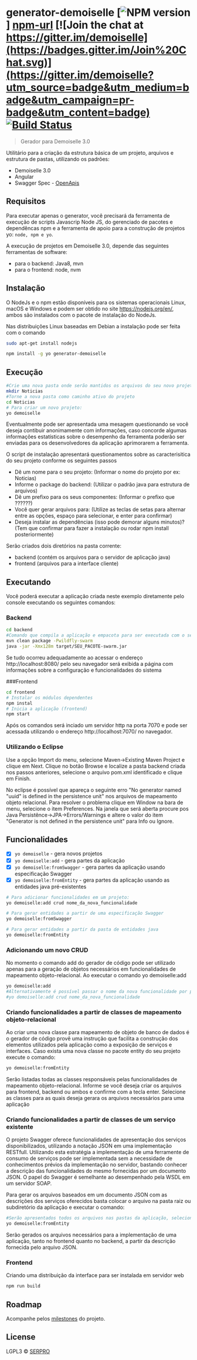 # generator-demoiselle [![NPM version][npm-image]] [npm-url] [![Join the chat at https://gitter.im/demoiselle](https://badges.gitter.im/Join%20Chat.svg)](https://gitter.im/demoiselle?utm_source=badge&utm_medium=badge&utm_campaign=pr-badge&utm_content=badge) [![Build Status](https://travis-ci.org/demoiselle/generator-demoiselle.svg?branch=master)](https://travis-ci.org/demoiselle/generator-demoiselle)

> Gerador para Demoiselle 3.0

Utilitário para a criação da estrutura básica de um projeto, arquivos e estrutura de pastas, utilizando os padrôes:
- Demoiselle 3.0
- Angular
- Swagger Spec - [OpenApis](https://openapis.org/specification)


## Requisitos

Para executar apenas o generator, você precisará da ferramenta de execução de scripts Javascrip Node JS,
do gerenciado de pacotes e dependêncas npm e a ferramenta de apoio para a construção de projetos yo:
`node, npm e yo`.

A execução de projetos em Demoiselle 3.0, depende das seguintes ferramentas de software:
- para o backend: Java8, mvn
- para o frontend: node, nvm

## Instalação

O NodeJs e o npm estão disponíveis para os sistemas operacionais Linux, macOS e Windows e
podem ser obtido no site https://nodejs.org/en/, ambos são instalados com o pacote
de instalação do NodeJs.

Nas distribuições Linux baseadas em Debian a instalação pode ser feita com o comando

```bash
sudo apt-get install nodejs

npm install -g yo generator-demoiselle
```

## Execução


```bash
#Crie uma nova pasta onde serão mantidos os arquivos do seu novo projeto
mkdir Noticias
#Torne a nova pasta como caminho ativo do projeto
cd Noticias
# Para criar um novo projeto:
yo demoiselle
```

Eventualmente pode ser apresentada uma mesagem questionando se você deseja contibuir anonimamente com
informações, caso concorde algumas informações estatísticas sobre o desempenho da ferramenta poderão ser
enviadas para os desenvolvedores da aplicação aprimorarem a ferramenta.

O script de instalação apresentará questionamentos sobre as caracterisitica do seu projeto conforme os
seguintes passos

- Dê um nome para o seu projeto: (Informar o nome do projeto por ex: Noticias)
- Informe o package do backend: (Utilizar o padrão java para estrutura de arquivos)
- Dê um prefixo para os seus componentes: (Informar o prefixo que ??????)
- Você quer gerar arquivos para: (Utilize as teclas de setas para alternar entre as opções, espaço para selecionar, e enter para confirmar)
- Deseja instalar as dependências (isso pode demorar alguns minutos)? (Tem que confirmar para fazer a instalação ou rodar npm install posteriormente)

Serão criados dois diretórios na pasta corrente:

- backend (contém os arquivos para o servidor de aplicação java)
- frontend (arquivos para a interface cliente)

## Executando

Você poderá executar a aplicação criada neste exemplo diretamente pelo console executando os seguintes comandos:

### Backend

```bash
cd backend
#Comando que compila a aplicação e empacota para ser executada com o servidor Wildfly
mvn clean package -Pwildfly-swarm
java -jar -Xmx128m target/SEU_PACOTE-swarm.jar
```

Se tudo ocorreu adequadamente ao acessar o endereço http://localhost:8080/ pelo seu navegador será exibida a página
com informações sobre a configuração e funcionalidades do sistema


###Frontend

```bash
cd frontend
# Instalar os módulos dependentes
npm instal
# Inicia a aplicação (frontend)
npm start
```

Após os comandos será inciado um servidor http na porta 7070 e pode ser acessada utilizando o endereço http://localhost:7070/
no navegador.


### Utilizando o Eclipse

Use a opção Import do menu, selecione Maven->Existing Maven Project e clique em Next. Clique no botão Browse e localize 
a pasta backend criada nos passos anteriores, selecione o arquivo pom.xml identificado e clique em Finish.

No eclipse é possível que apareça o seguinte erro "No generator named "uuid" is defined in the persistence unit" nos arquivos
de mapeamento objeto relacional. Para resolver o problema clique em Window na bara de menu, selecione o item Preferences. Na janela
que será aberta procure pos Java Persistênce->JPA->Errors/Warnings e altere o valor do  item 
"Generator is not defined in the persistence unit" para Info ou Ignore.

## Funcionalidades

- [x] `yo demoiselle` - gera novos projetos
- [x] `yo demoiselle:add` - gera partes da aplicação
- [x] `yo demoiselle:fromSwagger` - gera partes da aplicação usando especificação Swagger
- [x] `yo demoiselle:fromEntity` - gera partes da aplicação usando as entidades java pré-existentes

```bash
# Para adicionar funcionalidades em um projeto:
yo demoiselle:add crud nome_da_nova_funcionalidade

# Para gerar entidades a partir de uma especificação Swagger
yo demoiselle:fromSwagger

# Para gerar entidades a partir da pasta de entidades java
yo demoiselle:fromEntity
```

### Adicionando um novo CRUD
No momento o comando add do gerador de código pode ser utilizado apenas para a geração de objetos necessários
em funcionalidades de mapeamento objeto-relacional. Ao executar o comando yo demoiselle:add 

```bash
yo demoiselle:add
#Alternativamente é possível passar o nome da nova funcionalidade por parâmetro
#yo demoiselle:add crud nome_da_nova_funcionalidade
```

### Criando funcionalidades a partir de classes de mapeamento objeto-relacional
Ao criar uma nova classe para mapeamento de objeto de banco de dados é o gerador de código provê uma instrução que facilita
a construção dos elementos utilizados pela aplicação como a exposição de serviços e interfaces. Caso
exista uma nova classe no pacote entity do seu projeto execute o comando:

 
```bash
yo demoiselle:fromEntity
```
Serão listadas todas as classes responsáveis pelas funcionalidades de mapeamento objeto-relacional. 
Informe se você deseja criar os arquivos para frontend, backend ou ambos e confirme com a tecla enter. 
Selecione as classes para as quais deseja gerara os arquivos necessários para uma aplicação 


### Criando funcionalidades a partir de classes de um serviço existente

O projeto Swagger oferece funcionalidades de apresentação dos serviços disponibilizados, utilizando a notação JSON 
em uma implementação RESTfull. Utilizando esta estratégia a implementação de uma ferramente de consumo de serviços
pode ser implementada sem a necessidade de conhecimentos prévios da implementação no servidor, bastando conhecer a
descrição das funcionalidades do mesmo fornecidas por um documento JSON. O papel do Swagger é semelhante ao desempenhado
pela WSDL em um servidor SOAP.

Para gerar os arquivos baseados em um documento JSON com as descrições dos serviços oferecidos basta colocar o arquivo
na pasta raiz ou subdiretório da aplicação e executar o comando:


```bash
#Serão apresentados todos os arquivos nas pastas da aplicação, selecione os que deseja implementar
yo demoiselle:fromEntity
```

Serão gerados os arquivos necessários para a implementação de uma aplicação, tanto no frontend quanto no backend, a partir 
da descrição fornecida pelo arquivo JSON.


### Frontend


Criando uma distribuição da interface para ser instalada em servidor web

```bash
npm run build
```


## Roadmap

Acompanhe pelos [milestones](https://github.com/demoiselle/generator-demoiselle/milestones) do projeto.

## License

LGPL3 © [SERPRO](http://demoiselle.io/)

[npm-image]: https://badge.fury.io/js/generator-demoiselle.svg
[npm-url]: https://npmjs.org/package/generator-demoiselle

